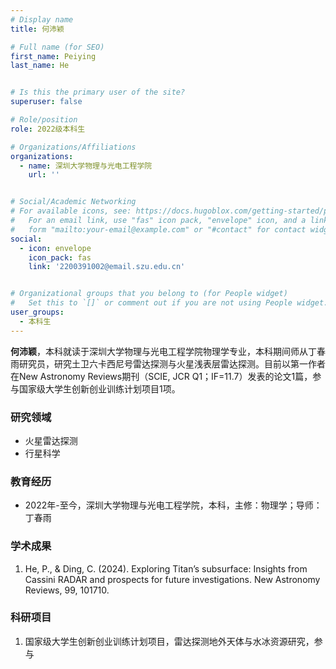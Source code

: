 ```yaml
---
# Display name
title: 何沛颖

# Full name (for SEO)
first_name: Peiying
last_name: He


# Is this the primary user of the site?
superuser: false

# Role/position
role: 2022级本科生

# Organizations/Affiliations
organizations:
  - name: 深圳大学物理与光电工程学院
    url: ''


# Social/Academic Networking
# For available icons, see: https://docs.hugoblox.com/getting-started/page-builder/#icons
#   For an email link, use "fas" icon pack, "envelope" icon, and a link in the
#   form "mailto:your-email@example.com" or "#contact" for contact widget.
social:
  - icon: envelope
    icon_pack: fas
    link: '2200391002@email.szu.edu.cn'


# Organizational groups that you belong to (for People widget)
#   Set this to `[]` or comment out if you are not using People widget.
user_groups:
  - 本科生
---
```


**何沛颖**，本科就读于深圳大学物理与光电工程学院物理学专业，本科期间师从丁春雨研究员，研究土卫六卡西尼号雷达探测与火星浅表层雷达探测。目前以第一作者在New Astronomy Reviews期刊（SCIE, JCR Q1；IF=11.7）发表的论文1篇，参与国家级大学生创新创业训练计划项目1项。

### 研究领域
- 火星雷达探测
- 行星科学

### 教育经历
- 2022年-至今，深圳大学物理与光电工程学院，本科，主修：物理学；导师：丁春雨

### 学术成果
1. He, P., & Ding, C. (2024). Exploring Titan’s subsurface: Insights from Cassini RADAR and prospects for future investigations. New Astronomy Reviews, 99, 101710.

### 科研项目
1. 国家级大学生创新创业训练计划项目，雷达探测地外天体与水冰资源研究，参与